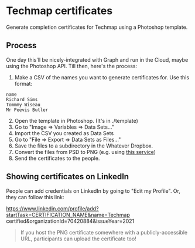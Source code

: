 # Techmap certificates

Generate completion certificates for Techmap using a Photoshop template.

## Process

One day this'll be nicely-integrated with Graph and run in the Cloud, maybe using the Photoshop API. Till then, here's the process:

1. Make a CSV of the names you want to generate certificates for. Use this format:

```csv
name
Richard Sims
Tommmy Wiseau
Mr Peevis Butler
```

2. Open the template in Photoshop. (It's in ./template)
3. Go to "Image => Variables => Data Sets..."
4. Import the CSV you created as Data Sets
5. Go to "File => Export => Data Sets as Files..."
6. Save the files to a subdirectory in the Whatever Dropbox.
7. Convert the files from PSD to PNG (e.g. using [this service](https://cloudconvert.com/psd-to-png))
8. Send the certificates to the people.

## Showing certificates on LinkedIn

People can add credentials on LinkedIn by going to "Edit my Profile". Or, they can follow this link:

https://www.linkedin.com/profile/add?startTask=CERTIFICATION_NAME&name=Techmap certified&organizationId=70420884&issueYear=2021

> If you host the PNG certificate somewhere with a publicly-accessible URL, participants can upload the certificate too!

